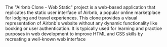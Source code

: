 The "Airbnb Clone - Web Static" project is a web-based application that replicates the static user interface of Airbnb, a popular online marketplace for lodging and travel experiences. This clone provides a visual representation of Airbnb's website without any dynamic functionality like booking or user authentication. It is typically used for learning and practice purposes in web development to improve HTML and CSS skills by recreating a well-known web interface